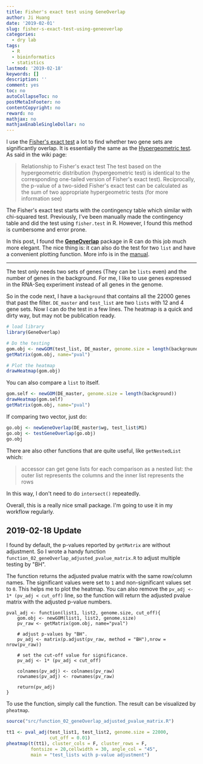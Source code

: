 ```yaml
---
title: Fisher's exact test using GeneOverlap
author: Ji Huang
date: '2019-02-01'
slug: fisher-s-exact-test-using-geneoverlap
categories:
  - dry lab
tags:
  - R
  - bioinformatics
  - statistics
lastmod: '2019-02-18'
keywords: []
description: ''
comment: yes
toc: no
autoCollapseToc: no
postMetaInFooter: no
contentCopyright: no
reward: no
mathjax: no
mathjaxEnableSingleDollar: no
---
```


<!--more-->

I use the [Fisher's exact test](https://en.wikipedia.org/wiki/Fisher%27s_exact_test) a lot to find whether two gene sets are significantly overlap. It is essentially the same as the [Hypergeometric test](https://en.wikipedia.org/wiki/Hypergeometric_distribution). As said in the wiki page:

> Relationship to Fisher's exact test
The test based on the hypergeometric distribution (hypergeometric test) is identical to the corresponding one-tailed version of Fisher's exact test). Reciprocally, the p-value of a two-sided Fisher's exact test can be calculated as the sum of two appropriate hypergeometric tests (for more information see)


The Fisher's exact test starts with the contingency table which similar with chi-squared test. Previously, I've been manually made the contingency table and did the test using `fisher.test` in R. However, I found this method is cumbersome and error prone. 

In this post, I found the [**GeneOverlap**](https://www.bioconductor.org/packages/release/bioc/html/GeneOverlap.html) package in R can do this job much more elegant. The nice thing is: it can also do the test for two `list` and have a convenient plotting function. More info is in the [manual](https://bioconductor.org/packages/release/bioc/vignettes/GeneOverlap/inst/doc/GeneOverlap.pdf).

---

The test only needs two sets of genes (They can be `lists` even) and the number of genes in the background. For me, I like to use genes expressed in the RNA-Seq experiment instead of all genes in the genome. 

So in the code next, I have a `background` that contains all the 22000 genes that past the filter. `DE_master` and `test_list` are two `lists` with 12 and 4 gene sets. Now I can do the test in a few lines. The heatmap is a quick and dirty way, but may not be publication ready.

```r
# load library
library(GeneOverlap)

# Do the testing
gom.obj <- newGOM(test_list, DE_master, genome.size = length(background))
getMatrix(gom.obj, name="pval")

# Plot the heatmap
drawHeatmap(gom.obj)
```

You can also compare a `list` to itself.

```r
gom.self <- newGOM(DE_master, genome.size = length(background))
drawHeatmap(gom.self)
getMatrix(gom.obj, name="pval")
```

If comparing two vector, just do:

```r
go.obj <- newGeneOverlap(DE_master$wg, test_list$M1)
go.obj <- testGeneOverlap(go.obj)
go.obj
```

There are also other functions that are quite useful, like `getNestedList` which:

> accessor can get gene lists for each comparison as a nested list: the outer
list represents the columns and the inner list represents the rows

In this way, I don't need to do `intersect()` repeatedly.

Overall, this is a really nice small package. I'm going to use it in my workflow regularly.

## 2019-02-18 Update

I found by default, the p-values reported by `getMatrix` are without adjustment. So I wrote a handy function `function_02_geneOverlap_adjusted_pvalue_matrix.R` to adjust multiple testing by "BH".

The function returns the adjusted pvalue matrix with the same row/column names. The significant values were set to `1` and non-significant values set to `0`. This helps me to plot the heatmap. You can also remove the `pv_adj <- 1* (pv_adj < cut_off)` line, so the function will return the adjusted pvalue matrix with the adjusted p-value numbers.

```function
pval_adj <- function(list1, list2, genome.size, cut_off){
    gom.obj <- newGOM(list1, list2, genome.size)
    pv_raw <- getMatrix(gom.obj, name="pval")

    # adjust p-values by "BH".
    pv_adj <- matrix(p.adjust(pv_raw, method = "BH"),nrow = nrow(pv_raw))
    
    # set the cut-off value for significance.
    pv_adj <- 1* (pv_adj < cut_off)
    
    colnames(pv_adj) <- colnames(pv_raw)
    rownames(pv_adj) <- rownames(pv_raw)

    return(pv_adj)
}
```

To use the function, simply call the function. The result can be visualized by `pheatmap`.

```r
source("src/function_02_geneOverlap_adjusted_pvalue_matrix.R")

tt1 <- pval_adj(test_list1, test_list2, genome.size = 22000,
                cut_off = 0.01)
pheatmap(t(tt1), cluster_cols = F, cluster_rows = F,
         fontsize = 20,cellwidth = 30, angle_col = "45",
         main = "test_lists with p-value adjustment")

```


